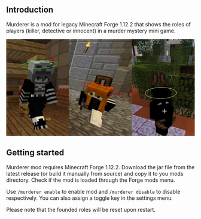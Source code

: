 ## Introduction
Murderer is a mod for legacy Minecraft Forge 1.12.2 that shows the roles of players (killer, detective or innocent) in a murder mystery mini game.

![](images/img0.png)

## Getting started
Murderer mod requires Minecraft Forge 1.12.2. Download the jar file from the latest release (or build it manually from source) and copy it to you mods directory. Check if the mod is loaded through the Forge mods menu.

Use `/murderer enable` to enable mod and `/murderer disable` to disable respectively. You can also assign a toggle key in the settings menu.

Please note that the founded roles will be reset upon restart.
